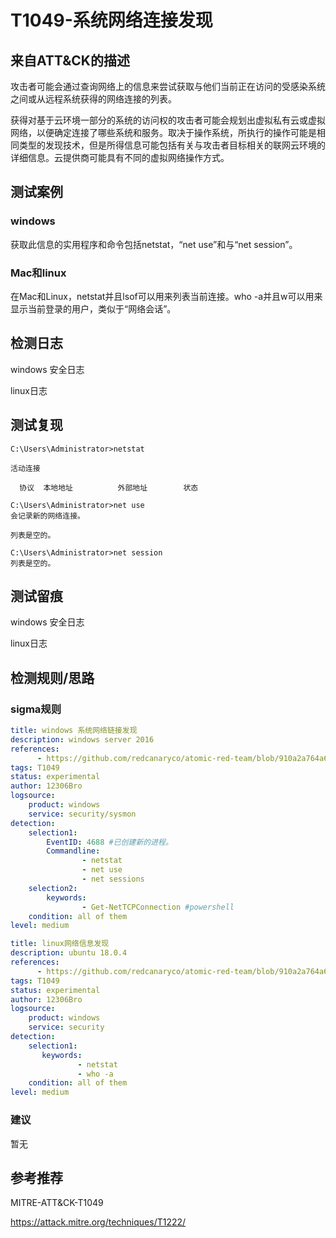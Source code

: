 # T1049-系统网络连接发现

## 来自ATT&CK的描述

攻击者可能会通过查询网络上的信息来尝试获取与他们当前正在访问的受感染系统之间或从远程系统获得的网络连接的列表。

获得对基于云环境一部分的系统的访问权的攻击者可能会规划出虚拟私有云或虚拟网络，以便确定连接了哪些系统和服务。取决于操作系统，所执行的操作可能是相同类型的发现技术，但是所得信息可能包括有关与攻击者目标相关的联网云环境的详细信息。云提供商可能具有不同的虚拟网络操作方式。

## 测试案例

### windows

获取此信息的实用程序和命令包括netstat，“net use”和与“net session”。

### Mac和linux

在Mac和Linux，netstat并且lsof可以用来列表当前连接。who -a并且w可以用来显示当前登录的用户，类似于“网络会话”。

## 检测日志

windows 安全日志

linux日志

## 测试复现

```dos
C:\Users\Administrator>netstat

活动连接

  协议  本地地址          外部地址        状态
```

```dos
C:\Users\Administrator>net use
会记录新的网络连接。

列表是空的。
```

```dos
C:\Users\Administrator>net session
列表是空的。
```

## 测试留痕

windows 安全日志

linux日志

## 检测规则/思路

### sigma规则

```yml
title: windows 系统网络链接发现
description: windows server 2016
references:
      - https://github.com/redcanaryco/atomic-red-team/blob/910a2a764a66b0905065d8bdedb04b37049a85db/atomics/T1049/T1049.md
tags: T1049
status: experimental
author: 12306Bro
logsource:
    product: windows
    service: security/sysmon
detection:
    selection1:
        EventID: 4688 #已创建新的进程。
        Commandline: 
                - netstat
                - net use
                - net sessions
    selection2: 
        keywords:   
                - Get-NetTCPConnection #powershell
    condition: all of them
level: medium
```

```yml
title: linux网络信息发现
description: ubuntu 18.0.4
references:
      - https://github.com/redcanaryco/atomic-red-team/blob/910a2a764a66b0905065d8bdedb04b37049a85db/atomics/T1049/T1049.md
tags: T1049
status: experimental
author: 12306Bro
logsource:
    product: windows
    service: security
detection:
    selection1:
       keywords:
               - netstat
               - who -a
    condition: all of them
level: medium
```

### 建议

暂无

## 参考推荐

MITRE-ATT&CK-T1049

<https://attack.mitre.org/techniques/T1222/>
